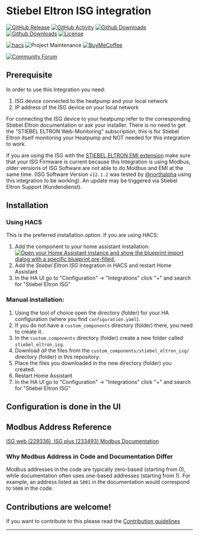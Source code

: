 # Stiebel Eltron ISG integration

[![GitHub Release][releases-shield]][releases]
[![GitHub Activity][commits-shield]][commits]
[![Github Downloads](https://img.shields.io/github/downloads/pail23/stiebel_eltron_isg_component/total)](https://github.com/pail23/stiebel_eltron_isg_component) [![Github Downloads](https://img.shields.io/github/downloads/pail23/stiebel_eltron_isg_component/latest/total)](https://github.com/pail23/stiebel_eltron_isg_component)
[![License][license-shield]](LICENSE)

[![hacs][hacsbadge]][hacs]
![Project Maintenance][maintenance-shield]
[![BuyMeCoffee][buymecoffeebadge]][buymecoffee]

[![Community Forum][forum-shield]][forum]


## Prerequisite
In order to use this Integration you need:

1. ISG device connected to the heatpump and your local network
2. IP address of the ISG device on your local network

For connecting the ISG device to your heatpump refer to the corresponding Stiebel Eltron documentation or ask your installer.
There is no need to get the "STIEBEL ELTRON Web-Monitoring" subscription, this is for Stiebel Eltron itself monitoring your Heatpump and NOT needed for this integration to work.

If you are using the ISG with the [STIEBEL ELTRON EMI extension](https://www.stiebel-eltron.de/de/home/service/smart-home/energy-management-interface-emi.html) make sure that your ISG Firmware is current because this Integration is using Modbus, older versions of ISG Software are not able to do Modbus and EMI at the same time. (ISG Software Version `v12.1.2` was tested by [@northalpha](https://github.com/northalpha) using this integration to be working). 
An update may be triggered via Stiebel Eltron Support (Kundendienst).

## Installation

### Using HACS


This is the preferred installation option. If you are using HACS:
1. Add the component to your home assistant installation: [![Open your Home Assistant instance and show the blueprint import dialog with a specific blueprint pre-filled.](https://my.home-assistant.io/badges/hacs_repository.svg)](https://my.home-assistant.io/redirect/hacs_repository/?owner=pail23&repository=stiebel_eltron_isg_component&category=integration)
2. Add the _Stiebel Eltron ISG_ Integration in HACS and restart Home Assistant
3. In the HA UI go to "Configuration" -> "Integrations" click "+" and search for "Stiebel Eltron ISG"

### Manual installation:

1. Using the tool of choice open the directory (folder) for your HA configuration (where you find `configuration.yaml`).
2. If you do not have a `custom_components` directory (folder) there, you need to create it.
3. In the `custom_components` directory (folder) create a new folder called `stiebel_eltron_isg`.
4. Download _all_ the files from the `custom_components/stiebel_eltron_isg/` directory (folder) in this repository.
5. Place the files you downloaded in the new directory (folder) you created.
6. Restart Home Assistant
7. In the HA UI go to "Configuration" -> "Integrations" click "+" and search for "Stiebel Eltron ISG"




## Configuration is done in the UI

<!---->


## Modbus Address Reference
[ISG web (229336), ISG plus (233493) Modbus Documentation](https://www.stiebel-eltron.de/content/dam/ste/cdbassets/installation/ISG_Modbus/321798-44755-9770_ISG%20Modbus_de_en_fr_it_nl_cs_sk_pl_hu.pdf)

### Why Modbus Address in Code and Documentation Differ

Modbus addresses in the code are typically zero-based (starting from 0), while documentation often uses one-based addresses (starting from 1). For example, an address listed as `5001` in the documentation would correspond to `5000` in the code.


## Contributions are welcome!

If you want to contribute to this please read the [Contribution guidelines](CONTRIBUTING.md)

***

[stiebel_eltron_isg]: https://github.com/pail23/stiebel_eltron_isg
[buymecoffee]: https://www.buymeacoffee.com/pail23
[buymecoffeebadge]: https://img.shields.io/badge/buy%20me%20a%20coffee-donate-yellow.svg
[commits-shield]: https://img.shields.io/github/commit-activity/y/pail23/stiebel_eltron_isg_component
[commits]: https://github.com/pail23/stiebel_eltron_isg/commits/master
[hacs]: https://github.com/hacs
[hacsbadge]: https://img.shields.io/badge/HACS-Default-orange
[forum-shield]: https://img.shields.io/badge/community-forum-brightgreen
[forum]: https://community.home-assistant.io/
[license-shield]: https://img.shields.io/github/license/pail23/stiebel_eltron_isg_component
[maintenance-shield]: https://img.shields.io/badge/maintainer-Paul%20Frank-green
[releases-shield]: https://img.shields.io/github/v/release/pail23/stiebel_eltron_isg_component
[releases]: https://github.com/pail23/stiebel_eltron_isg/releases
